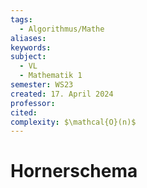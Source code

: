 ```yaml
---
tags:
  - Algorithmus/Mathe
aliases: 
keywords: 
subject:
  - VL
  - Mathematik 1
semester: WS23
created: 17. April 2024
professor: 
cited: 
complexity: $\mathcal{O}(n)$
---
```

 

# Hornerschema
